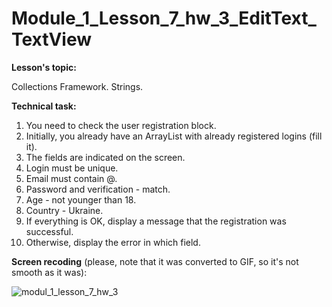 # Module_1_Lesson_7_hw_3_EditText_TextView
**Lesson's topic:**

Collections Framework. Strings.

**Technical task:**

1. You need to check the user registration block.
2. Initially, you already have an ArrayList with already registered logins (fill it).
3. The fields are indicated on the screen.
4. Login must be unique.
5. Email must contain @.
6. Password and verification - match.
7. Age - not younger than 18.
8. Country - Ukraine.
9. If everything is OK, display a message that the registration was successful.
10. Otherwise, display the error in which field.

**Screen recoding** (please, note that it was converted to GIF, so it's not smooth as it was):

![modul_1_lesson_7_hw_3](https://github.com/vdcast/Module_1_Lesson_7_hw_3/assets/108469609/ffd707d0-29bf-4e7c-b1be-e4ef457f2d19)
